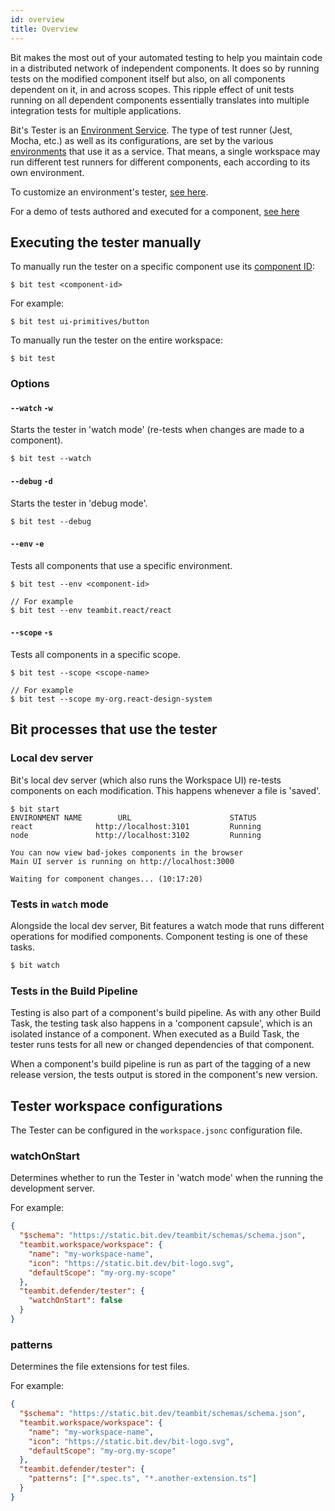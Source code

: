 ```yaml
---
id: overview
title: Overview
---
```


Bit makes the most out of your automated testing to help you maintain code in a distributed network of independent components. It does so by running tests on the modified component itself but also, on all components dependent on it, in and across scopes. This ripple effect of unit tests running on all dependent components essentially translates into multiple integration tests for multiple applications.

Bit's Tester is an [Environment Service](/environment/environment-services). The type of test runner (Jest, Mocha, etc.) as well as its configurations, are set by the various [environments](/environment/overview) that use it as a service. That means, a single workspace may run different test runners for different components, each according to its own environment.

To customize an environment's tester, [see here](/environment/environment-services).

For a demo of tests authored and executed for a component, [see here](/tutorial/test)

## Executing the tester manually

To manually run the tester on a specific component use its [component ID](/component/overview#component-id):

```shell
$ bit test <component-id>
```

For example:

```shell
$ bit test ui-primitives/button
```

To manually run the tester on the entire workspace:

```shell
$ bit test
```

### Options

#### `--watch` `-w`

Starts the tester in 'watch mode' (re-tests when changes are made to a component).

```shell
$ bit test --watch
```

#### `--debug` `-d`

Starts the tester in 'debug mode'.

```shell
$ bit test --debug
```

#### `--env` `-e`

Tests all components that use a specific environment.

```shell
$ bit test --env <component-id>

// For example
$ bit test --env teambit.react/react
```

#### `--scope` `-s`

Tests all components in a specific scope.

```shell
$ bit test --scope <scope-name>

// For example
$ bit test --scope my-org.react-design-system
```

## Bit processes that use the tester

### Local dev server

Bit's local dev server (which also runs the Workspace UI) re-tests components on each modification. This happens whenever a file is 'saved'.

```shell
$ bit start
ENVIRONMENT NAME        URL                      STATUS
react              http://localhost:3101         Running
node               http://localhost:3102         Running

You can now view bad-jokes components in the browser
Main UI server is running on http://localhost:3000

Waiting for component changes... (10:17:20)
```

### Tests in `watch` mode

Alongside the local dev server, Bit features a watch mode that runs different operations for modified components. Component testing is one of these tasks.

```sh
$ bit watch
```

### Tests in the Build Pipeline

Testing is also part of a component's build pipeline. As with any other Build Task, the testing task also happens in a 'component capsule', which is an isolated instance of a component. When executed as a Build Task, the tester runs tests for all new or changed dependencies of that component.

When a component's build pipeline is run as part of the tagging of a new release version, the tests output is stored in the component's new version.

## Tester workspace configurations

The Tester can be configured in the `workspace.jsonc` configuration file.

### watchOnStart

Determines whether to run the Tester in 'watch mode' when the running the development server.

For example:

```json
{
  "$schema": "https://static.bit.dev/teambit/schemas/schema.json",
  "teambit.workspace/workspace": {
    "name": "my-workspace-name",
    "icon": "https://static.bit.dev/bit-logo.svg",
    "defaultScope": "my-org.my-scope"
  },
  "teambit.defender/tester": {
    "watchOnStart": false
  }
}
```

### patterns

Determines the file extensions for test files.

For example:

```json
{
  "$schema": "https://static.bit.dev/teambit/schemas/schema.json",
  "teambit.workspace/workspace": {
    "name": "my-workspace-name",
    "icon": "https://static.bit.dev/bit-logo.svg",
    "defaultScope": "my-org.my-scope"
  },
  "teambit.defender/tester": {
    "patterns": ["*.spec.ts", "*.another-extension.ts"]
  }
}
```
